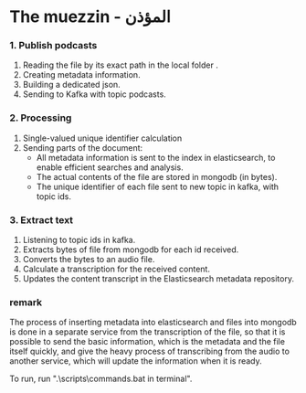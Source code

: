 # The muezzin - المؤذن


### 1. Publish podcasts
1. Reading the file by its exact path in the local folder .
2. Creating metadata information.
3. Building a dedicated json.
4. Sending to Kafka with topic podcasts.


### 2. Processing
1. Single-valued unique identifier calculation
2. Sending parts of the document:
    * All metadata information is sent to the index in elasticsearch,
      to enable efficient searches and analysis. 
    * The actual contents of the file are stored in mongodb (in bytes).
    * The unique identifier of each file sent to new topic in kafka,
      with topic ids.

### 3. Extract text
1. Listening to topic ids in kafka.
2. Extracts bytes of file from mongodb for each id received.
3. Converts the bytes to an audio file.
4. Calculate a transcription for the received content.
5. Updates the content transcript in the Elasticsearch metadata repository.

### remark
The process of inserting metadata into elasticsearch and files into mongodb
is done in a separate service from the transcription of the file,
so that it is possible to send the basic information,
which is the metadata and the file itself quickly,
and give the heavy process of transcribing from the audio to another service,
which will update the information when it is ready.

To run, run ".\scripts\commands.bat in terminal".
